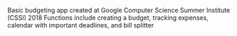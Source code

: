 Basic budgeting app created at Google Computer Science Summer Institute (CSSI) 2018
Functions include creating a budget, tracking expenses, calendar with important deadlines, and bill splitter
